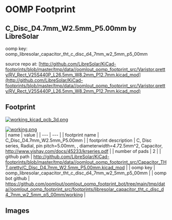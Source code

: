 # OOMP Footprint  
## C_Disc_D4.7mm_W2.5mm_P5.00mm  by LibreSolar  
  
oomp key: oomp_libresolar_capacitor_tht_c_disc_d4_7mm_w2_5mm_p5_00mm  
  
source repo at: [http://github.com/LibreSolar/KiCad-footprints/blob/master/tmp/data//oomlout_oomp_footprint_src/Varistor.pretty/RV_Rect_V25S440P_L26.5mm_W8.2mm_P12.7mm.kicad_mod](http://github.com/LibreSolar/KiCad-footprints/blob/master/tmp/data//oomlout_oomp_footprint_src/Varistor.pretty/RV_Rect_V25S440P_L26.5mm_W8.2mm_P12.7mm.kicad_mod)  
## Footprint  
  
[![working_kicad_pcb_3d.png](working_kicad_pcb_3d_600.png)](working_kicad_pcb_3d.png)  
  
[![working.png](working_600.png)](working.png)  
| name | value | 
| --- | --- | 
| footprint name | C_Disc_D4.7mm_W2.5mm_P5.00mm | 
| footprint description | C, Disc series, Radial, pin pitch=5.00mm, , diameter*width=4.7*2.5mm^2, Capacitor, http://www.vishay.com/docs/45233/krseries.pdf | 
| number of pads | 2 | 
| github path | http://github.com/LibreSolar/KiCad-footprints/blob/master/tmp/data//oomlout_oomp_footprint_src/Capacitor_THT.pretty/C_Disc_D4.7mm_W2.5mm_P5.00mm.kicad_mod | 
| oomp key | oomp_libresolar_capacitor_tht_c_disc_d4_7mm_w2_5mm_p5_00mm | 
| oomp bot github | https://github.com/oomlout/oomlout_oomp_footprint_bot/tree/main/tmp/data//oomlout_oomp_footprint_src/footprints/libresolar_capacitor_tht_c_disc_d4_7mm_w2_5mm_p5_00mm/working | 
## Images  
